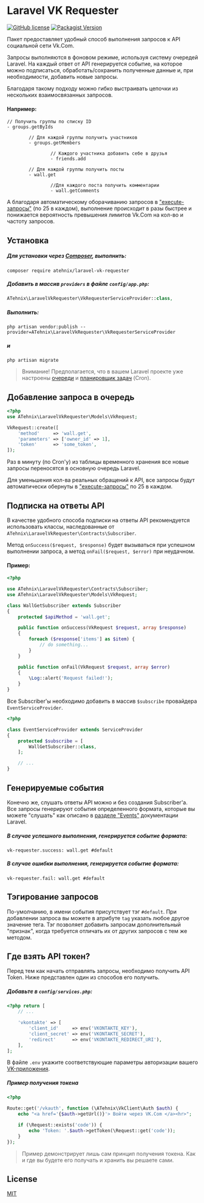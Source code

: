 # Laravel VK Requester
[![GitHub license](https://img.shields.io/badge/license-MIT-blue.svg)](https://raw.githubusercontent.com/atehnix/laravel-vk-requester/master/LICENSE)
[![Packagist Version](https://img.shields.io/packagist/v/atehnix/laravel-vk-requester.svg)](https://packagist.org/packages/atehnix/laravel-vk-requester)

Пакет предоставляет удобный способ выполнения запросов к API социальной сети Vk.Сom.

Запросы выполняются в фоновом режиме, используя систему очередей Laravel.
На каждый ответ от API генерируется событие, на которое можно подписаться, обработать/сохранить полученные данные и, при необходимости, добавить новые запросы.

Благодаря такому подходу можно гибко выстраивать цепочки из нескольких взаимосвязанных запросов.

#### Например:
```
// Получить группы по списку ID
- groups.getByIds

        // Для каждой группы получить участников
        - groups.getMembers

                // Каждого участника добавить себе в друзья
                - friends.add

        // Для каждой группы получить посты
        - wall.get

                //Для каждого поста получить комментарии
                - wall.getComments

```

А благодаря автоматическому оборачиванию запросов в ["execute-запросы"](https://vk.com/dev/execute) (по 25 в каждом), выполнение происходит в разы быстрее и понижается вероятность превышения лимитов Vk.Com на кол-во и частоту запросов.


## Установка
##### Для установки через [Composer](https://getcomposer.org/), выполнить:
```
composer require atehnix/laravel-vk-requester
```

##### Добавить в массив `providers` в файле `config/app.php`:
```php
ATehnix\LaravelVkRequester\VkRequesterServiceProvider::class,
```

##### Выполнить:
```
php artisan vendor:publish --provider=ATehnix\LaravelVkRequester\VkRequesterServiceProvider
```
##### и
```
php artisan migrate
```

> Внимание! Предполагается, что в вашем Laravel проекте уже настроены [очереди](https://laravel.com/docs/master/queues) и [планировщик задач](https://laravel.com/docs/master/scheduling) (Cron).


## Добавление запроса в очередь
```php
<?php
use ATehnix\LaravelVkRequester\Models\VkRequest;

VkRequest::create([
    'method'     => 'wall.get',
    'parameters' => ['owner_id' => 1],
    'token'      => 'some_token',
]);
```

Раз в минуту (по Cron'у) из таблицы временного хранения все новые запросы переносятся в основную очередь Laravel.

Для уменьшения кол-ва реальных обращений к API, все запросы будут автоматически обернуты в ["execute-запросы"](https://vk.com/dev/execute) по 25 в каждом.


## Подписка на ответы API
В качестве удобного способа подписки на ответы API рекомендуется использовать классы, наследованные от `ATehnix\LaravelVkRequester\Contracts\Subscriber`.

Метод `onSuccess($request, $response)` будет вызываться при успешном выполнении запроса, а метод `onFail($request, $error)` при неудачном.

#### Пример:
```php
<?php

use ATehnix\LaravelVkRequester\Contracts\Subscriber;
use ATehnix\LaravelVkRequester\Models\VkRequest;

class WallGetSubscriber extends Subscriber
{
    protected $apiMethod = 'wall.get';

    public function onSuccess(VkRequest $request, array $response)
    {
        foreach ($response['items'] as $item) {
            // do something...
        }
    }

    public function onFail(VkRequest $request, array $error)
    {
        \Log::alert('Request failed!');
    }
}
```

Все Subscriber'ы необходимо добавить в массив `$subscribe` провайдера `EventServiceProvider`.

```php
<?php

class EventServiceProvider extends ServiceProvider
{
    protected $subscribe = [
        WallGetSubscriber::class,
    ];

    // ...
}
```

## Генерируемые события
Конечно же, слушать ответы API можно и без создания Subscriber'а.
Все запросы генерируют события определенного формата, которые вы можете "слушать" как описано в [разделе "Events"](https://laravel.com/docs/master/events) документации Laravel.

##### В случае успешного выполнения, генерируется событие формата:
```
vk-requester.success: wall.get #default
```

##### В случае ошибки выполнения, генерируется событие формата:
```
vk-requester.fail: wall.get #default
```


## Тэгирование запросов
По-умолчанию, в имени события присутствует тэг `#default`. При добавлении запроса вы можете в атрибуте `tag` указать любое другое значение тега. Тэг позволяет добавить запросам дополнительный "признак", когда требуется отличать их от других запросов с тем же методом.

## Где взять API токен?
Перед тем как начать отправлять запросы, необходимо получить API Token.
Ниже представлен один из способов его получить.

##### Добавьте в `config/services.php`:
```php
<?php return [
    // ...

    'vkontakte' => [
        'client_id'     => env('VKONTAKTE_KEY'),
        'client_secret' => env('VKONTAKTE_SECRET'),
        'redirect'      => env('VKONTAKTE_REDIRECT_URI'),
    ],
];
```

В файле `.env` укажите соответствующие параметры авторизации вашего [VK-приложения](https://vk.com/apps?act=manage).

##### Пример получения токена
```php
<?php

Route::get('/vkauth', function (\ATehnix\VkClient\Auth $auth) {
    echo "<a href='{$auth->getUrl()}'> Войти через VK.Com </a><hr>";

    if (\Request::exists('code')) {
        echo 'Token: '.$auth->getToken(\Request::get('code'));
    }
});
```

> Пример демонстрирует лишь сам принцип получения токена. Как и где вы будете его получать и хранить вы решаете сами.

## License
[MIT](https://raw.github.com/atehnix/laravel-vk-requester/master/LICENSE)
